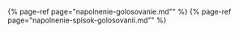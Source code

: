 ﻿{% page-ref page="napolnenie-golosovanie.md"" %}
{% page-ref page="napolnenie-spisok-golosovanii.md"" %}

